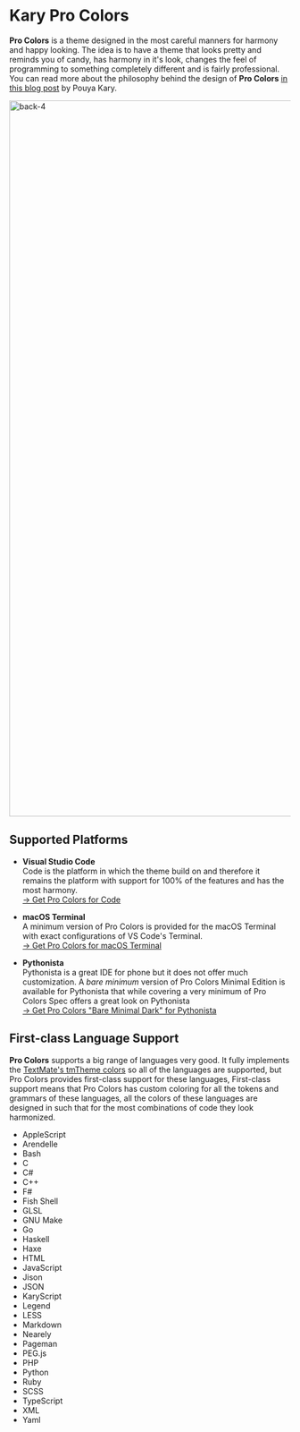 
# Kary Pro Colors

__Pro Colors__ is a theme designed in the most careful manners for harmony and happy looking. The idea is to have a theme that looks pretty and reminds you of candy, has harmony in it's look, changes the feel of programming to something completely different and is fairly professional. You can read more about the philosophy behind the design of __Pro Colors__ [in this blog post](http://kary.us/2017/05/16/my-journey-to-clean-code/) by Pouya Kary.

<img width="1280" alt="back-4" src="https://user-images.githubusercontent.com/2157285/39585670-942a19bc-4f0a-11e8-9bba-f1ae1471ef5c.png">

## Supported Platforms

- __Visual Studio Code__ <br>
Code is the platform in which the theme build on and therefore it remains the platform with support for 100% of the features and has the most harmony.<br>
[&rightarrow; Get Pro Colors for Code](https://marketplace.visualstudio.com/items?itemName=karyfoundation.theme-karyfoundation-themes)

- __macOS Terminal__<br>
A minimum version of Pro Colors is provided for the macOS Terminal with exact configurations of VS Code's Terminal.<br>
[&rightarrow; Get Pro Colors for macOS Terminal](https://github.com/pmkary/Orchestra/files/1972862/Kary.Pro.Colors.for.macOS.Terminal.18.0.0.zip)

- __Pythonista__ <br>
Pythonista is a great IDE for phone but it does not offer much customization. A _bare minimum_ version of Pro Colors Minimal Edition is available for Pythonista that while covering a very minimum of Pro Colors Spec offers a great look on Pythonista<br>
[&rightarrow; Get Pro Colors "Bare Minimal Dark" for Pythonista](pythonista3://?action=add-theme&theme-data=eNqdVs1u2zAMvvcpDO86A7Y7NElv-etlKDDsBQxZZhLNshjIMtasKLCH2BPuSaYfp7YSJ6lnnSzyI_mRFKXXuyAIOcslkYdMMaHC4DEIp8lstUzDz0ZYwIY0XGUKXpxwsppPHp6cUO2aKheE8SxHWYC0CunULKewbZQCmeWElluJjSisRjI3y2lcERVEllkJhxyJtFIlG2hBZzbT2CwH3KBQUc1-gZEksd0TpLK_4VdNNfgmMVgiR1kHf3__CRZEQvDMBKsID1babUuP5AOhL5KFE9ewJ5IolBlnAs642yg2pGL8YGXPIDhG32HbcCKdyjHzV7jUFPdQm-1X_WuygrRWkoltt6d3qSFzWh8rcclQB-4iZIpwRkMrfXNKIeWkri-Y-0TTGSnufYDmW3r6pjuiAijqfDAUFqnZgLSZ8Z1hAR62Ix_13E5js77EHRFtXICMJClYY6NNPbu6UX6i65MBGovZdL1I_Uj2En8AVR7iJFs58sIH7UD7F9soGQezKdZn6UJ47YnzIG2lrrgZquUGZUWUutwfbWansY8zIUe3XfbVzvD_l8n7kZncAS1zfPHp9TbNlBhERAUKuAp777Wj5pktRbY3G1_gac8LPSbddLx8YP0qNoIe7X2wXRSpywGGXd1n9pv2TtRQ8Ga2lICN8q23WihHnK9jgdNxBT5yH3da8oZx3fU3EjcUZoVFw2GEK4pVBUJdKmdslo_4yMA-G5I5R1rqTBGpxh3l9sq-AFrar0XctSjbClkNHGz2uqfAOl2vn-bddaiYagvXfyS8q_cfB2b0Z13nHxPjvQu6V0P_4tfWQNbaFSPcEY0f4kmyCu_e_gG97DQt)


## First-class Language Support
__Pro Colors__ supports a big range of languages very good. It fully implements the [TextMate's tmTheme colors](https://www.sublimetext.com/docs/3/color_schemes_tmtheme.html) so all of the languages are supported, but Pro Colors provides first-class support for these languages, First-class support means that Pro Colors has custom coloring for all the tokens and grammars of these languages, all the colors of these languages are designed in such that for the most combinations of code they look harmonized.

- AppleScript
- Arendelle
- Bash
- C
- C#
- C++
- F#
- Fish Shell
- GLSL
- GNU Make
- Go
- Haskell
- Haxe
- HTML
- JavaScript
- Jison
- JSON
- KaryScript
- Legend
- LESS
- Markdown
- Nearely
- Pageman
- PEG.js
- PHP
- Python
- Ruby
- SCSS
- TypeScript
- XML
- Yaml